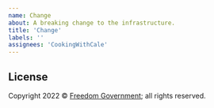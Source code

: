 ```yaml
---
name: Change
about: A breaking change to the infrastructure.
title: 'Change'
labels: ''
assignees: 'CookingWithCale'
---
```




## License

Copyright 2022 © [Freedom Government](https://github.com/FreedomGovernment); all rights reserved.
